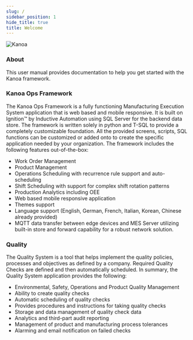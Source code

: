 ```yaml
---
slug: /
sidebar_position: 1
hide_title: true
title: Welcome
---
```


![Kanoa](/img/kanoa.png)
### About
This user manual provides documentation to help you get started with the Kanoa framework.

### Kanoa Ops Framework 
The Kanoa Ops Framework is a fully functioning Manufacturing Execution System application that is web based and mobile responsive. It is built on Ignition™ by Inductive Automation using SQL Server for the backend data store. The framework is written solely in python and T-SQL to provide a completely customizable foundation. All the provided screens, scripts, SQL functions can be customized or added onto to create the specific application needed by your organization. The framework includes the following features out-of-the-box:  
* Work Order Management 
* Product Management 
* Operations Scheduling with recurrence rule support and auto-scheduling 
* Shift Scheduling with support for complex shift rotation patterns 
* Production Analytics including OEE 
* Web based mobile responsive application 
* Themes support 
* Language support (English, German, French, Italian, Korean, Chinese already provided)
* MQTT data transfer between edge devices and MES Server utilizing built-in store and forward capability for a robust network solution.

### Quality
The Quality System is a tool that helps implement the quality policies, processes and objectives as defined by a company. Required Quality Checks are defined and then automatically scheduled. In summary, the Quality System application provides the following:
* Environmental, Safety, Operations and Product Quality Management 
* Ability to create quality checks 
* Automatic scheduling of quality checks 
* Provides procedures and instructions for taking quality checks 
* Storage and data management of quality check data 
* Analytics and third-part audit reporting 
* Management of product and manufacturing process tolerances 
* Alarming and email notification on failed checks
